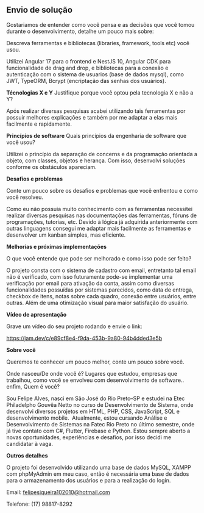 ## Envio de solução

Gostariamos de entender como você pensa e as decisões que você tomou durante o desenvolvimento, detalhe um pouco mais sobre:

Descreva ferramentas e bibliotecas (libraries, framework, tools etc) você usou.

Utilizei Angular 17 para o frontend e NestJS 10, Angular CDK para funcionalidade de drag and drop, e bibliotecas para a conexão e autenticação com o sistema de usuarios (base de dados mysql), como JWT, TypeORM, Bcrypt (encriptação das senhas dos usuários).

**Técnologias X e Y**
Justifique porque você optou pela tecnologia X e não a Y?

Após realizar diversas pesquisas acabei utilizando tais ferramentas por possuir melhores explicações e também por me adaptar a elas mais facilmente e rapidamente.

**Princípios de software**
Quais princípios da engenharia de software que você usou?

Utilizei o princípio da separação de concerns e da programação orientada a objeto, com classes, objetos e herança. Com isso, desenvolvi soluções conforme os obstáculos apareciam.

**Desafios e problemas**

Conte um pouco sobre os desafios e problemas que você enfrentou e como você resolveu.

Como eu não possuia muito conhecimento com as ferramentas necessitei realizar diversas pesquisas nas documentações das ferramentas, fóruns de programações, tutorias, etc. Devido à lógica já adquirida anteriormente com outras linguagens consegui me adaptar mais facilmente as ferramentas e desenvolver um kanban simples, mas eficiente.

**Melhorias e próximas implementações**

O que você entende que pode ser melhorado e como isso pode ser feito?

O projeto consta com o sistema de cadastro com email, entretanto tal email não é verificado, com isso futuramente pode-se implementar uma verificação por email para ativação da conta, assim como diversas funcionalidades possuídas por sistemas parecidos, como data de entrega, checkbox de itens, notas sobre cada quadro, conexão entre usuários, entre outras. Além de uma otimização visual para maior satisfação do usuário.

**Vídeo de apresentação**

Grave um vídeo do seu projeto rodando e envie o link:

https://jam.dev/c/e89cf8e4-f9da-453b-9a80-94b4dded3e5b

**Sobre você**

Queremos te conhecer um pouco melhor, conte um pouco sobre você.

Onde nasceu/De onde você é? Lugares que estudou, empresas que trabalhou, como você se envolveu com desenvolvimento de software.. enfim, Quem é você?

Sou Felipe Alves, nasci em São José do Rio Preto–SP e estudei na Etec Philadelpho Gouvêa Netto no curso de Desenvolvimento de Sistema, onde desenvolvi diversos projetos em HTML, PHP, CSS, JavaScript, SQL e desenvolvimento mobile.  Atualmente, estou cursando Análise e Desenvolvimento de Sistemas na Fatec Rio Preto no último semestre, onde já tive contato com C#, Flutter, Firebase e Python. Estou sempre aberto a novas oportunidades, experiências e desafios, por isso decidi me candidatar à vaga.

**Outros detalhes**

O projeto foi desenvolvido utilizando uma base de dados MySQL, XAMPP com phpMyAdmin em meu caso, então é necessária uma base de dados para o armazenamento dos usuários e para a realização do login.


Email: felipesiqueira102010@hotmail.com

Telefone: (17) 98817-8292
